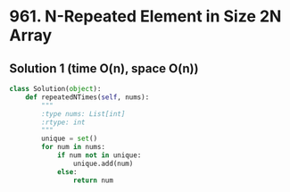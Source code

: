 # 961. N-Repeated Element in Size 2N Array

## Solution 1 (time O(n), space O(n))

```python
class Solution(object):
    def repeatedNTimes(self, nums):
        """
        :type nums: List[int]
        :rtype: int
        """
        unique = set()
        for num in nums:
            if num not in unique:
                unique.add(num)
            else:
                return num
```
